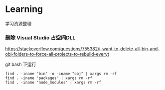 # Learning
学习资源整理


### 删除 Visual Studio 占空间DLL
https://stackoverflow.com/questions/755382/i-want-to-delete-all-bin-and-obj-folders-to-force-all-projects-to-rebuild-everyt

git bash 下运行
```
find . -iname "bin" -o -iname "obj" | xargs rm -rf
find . -iname "packages" | xargs rm -rf
find . -iname "node_modules" | xargs rm -rf
```